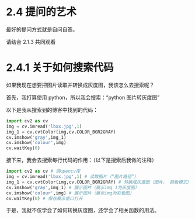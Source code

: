 # 2.4 提问的艺术

最好的提问方式就是自问自答。

请结合 2.1.3 共同观看

# 2.4.1 关于如何搜索代码

如果我现在想要把图片读取并转换成灰度图，我该怎么去搜索呢？

首先，我打算使用 python，所以我会搜索：“python 图片转灰度图”

以下是我从搜索到的博客中找到的代码：

```python
import cv2 as cv
img = cv.imread('lbxx.jpg',1)
img_1 = cv.cvtColor(img,cv.COLOR_BGR2GRAY)
cv.imshow('gray',img_1)
cv.imshow('colour',img)
cv.waitKey(0)
```

接下来，我会去搜索每行代码的作用：（以下是搜索后我做的注释）

```python
import cv2 as cv # 调opencv库
img = cv.imread('lbxx.jpg',1) # 读取图片（“图片路径”）
img_1 = cv.cvtColor(img,cv.COLOR_BGR2GRAY) # 转换成灰度图（图片， 颜色模式）
cv.imshow('gray',img_1) # 展示图片（展示img_1为灰度图）
cv.imshow('colour',img) # 展示图片（展示img为彩色图）
cv.waitKey(0) # 保存展示窗口打开
```

于是，我就不仅学会了如何转换灰度图，还学会了相关函数的用法。
